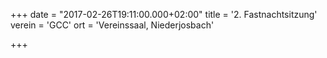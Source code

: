 +++
date = "2017-02-26T19:11:00.000+02:00"
title = '2. Fastnachtsitzung'
verein = 'GCC'
ort = 'Vereinssaal, Niederjosbach'

+++

      